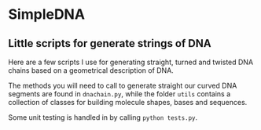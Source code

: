 SimpleDNA
===
Little scripts for generate strings of DNA
---

Here are a few scripts I use for generating straight, turned and twisted DNA chains based on a geometrical description of DNA.

The methods you will need to call to generate straight our curved DNA segments are found in `dnachain.py`, while the folder `utils` contains a collection of classes for building molecule shapes, bases and sequences.

Some unit testing is handled in by calling `python tests.py`.
